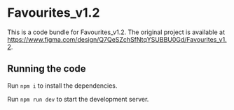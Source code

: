 
  # Favourites_v1.2

  This is a code bundle for Favourites_v1.2. The original project is available at https://www.figma.com/design/Q7QeSZchSfNtqYSUBBU0Gd/Favourites_v1.2.

  ## Running the code

  Run `npm i` to install the dependencies.

  Run `npm run dev` to start the development server.
  